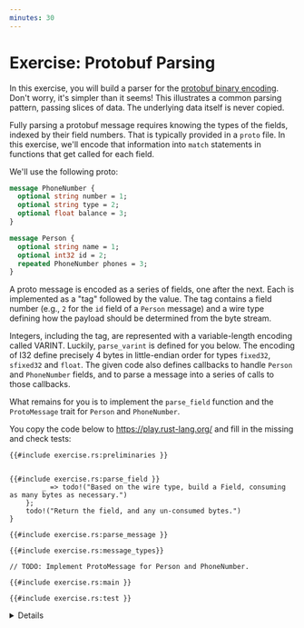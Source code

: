 ```yaml
---
minutes: 30
---
```


# Exercise: Protobuf Parsing

In this exercise, you will build a parser for the
[protobuf binary encoding](https://protobuf.dev/programming-guides/encoding/).
Don't worry, it's simpler than it seems! This illustrates a common parsing
pattern, passing slices of data. The underlying data itself is never copied.

Fully parsing a protobuf message requires knowing the types of the fields,
indexed by their field numbers. That is typically provided in a `proto` file. In
this exercise, we'll encode that information into `match` statements in
functions that get called for each field.

We'll use the following proto:

```proto
message PhoneNumber {
  optional string number = 1;
  optional string type = 2;
  optional float balance = 3;
}

message Person {
  optional string name = 1;
  optional int32 id = 2;
  repeated PhoneNumber phones = 3;
}
```

A proto message is encoded as a series of fields, one after the next. Each is
implemented as a "tag" followed by the value. The tag contains a field number
(e.g., `2` for the `id` field of a `Person` message) and a wire type defining
how the payload should be determined from the byte stream.

Integers, including the tag, are represented with a variable-length encoding
called VARINT. Luckily, `parse_varint` is defined for you below. The encoding of
I32 define precisely 4 bytes in little-endian order for types `fixed32`,
`sfixed32` and `float`. The given code also defines callbacks to handle `Person`
and `PhoneNumber` fields, and to parse a message into a series of calls to those
callbacks.

What remains for you is to implement the `parse_field` function and the
`ProtoMessage` trait for `Person` and `PhoneNumber`.

You copy the code below to https://play.rust-lang.org/ and fill in the missing
and check tests:

<!-- compile_fail because the stubbed out code has type inference errors. -->

```rust,editable,compile_fail
{{#include exercise.rs:preliminaries }}


{{#include exercise.rs:parse_field }}
        _ => todo!("Based on the wire type, build a Field, consuming as many bytes as necessary.")
    };
    todo!("Return the field, and any un-consumed bytes.")
}

{{#include exercise.rs:parse_message }}

{{#include exercise.rs:message_types}}

// TODO: Implement ProtoMessage for Person and PhoneNumber.

{{#include exercise.rs:main }}

{{#include exercise.rs:test }}
```

<details>

- In this exercise there are various cases where protobuf parsing might fail,
  e.g. if you try to parse an `i32` when there are fewer than 4 bytes left in
  the data buffer. In normal Rust code we'd handle this with the `Result` enum,
  but for simplicity in this exercise we panic if any errors are encountered. On
  day 4 we'll cover error handling in Rust in more detail.

</details>
